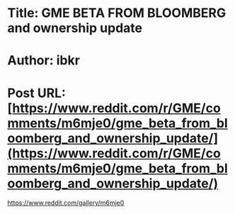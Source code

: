 # Title: GME BETA FROM BLOOMBERG and ownership update
# Author: ibkr
# Post URL: [https://www.reddit.com/r/GME/comments/m6mje0/gme_beta_from_bloomberg_and_ownership_update/](https://www.reddit.com/r/GME/comments/m6mje0/gme_beta_from_bloomberg_and_ownership_update/)


https://www.reddit.com/gallery/m6mje0